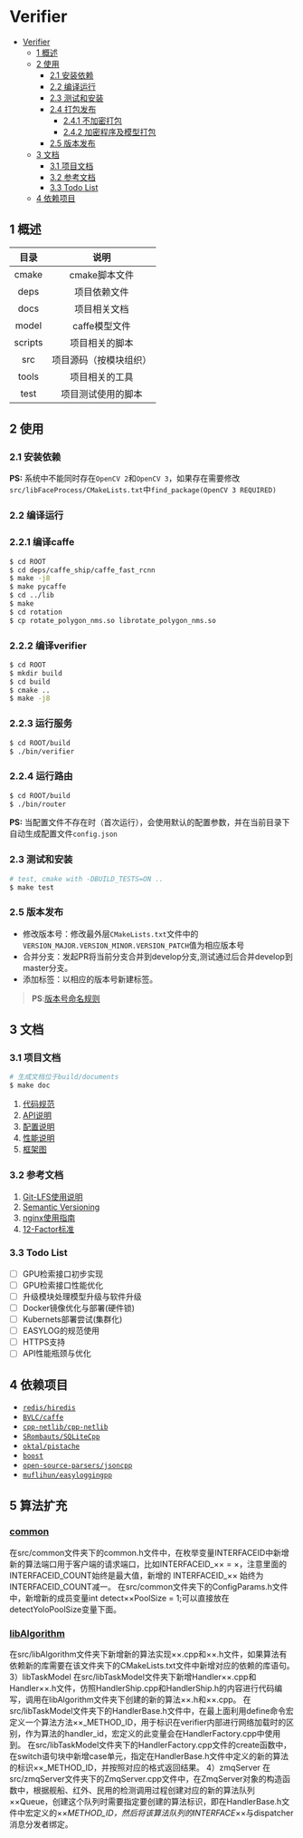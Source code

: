 # Verifier

<!-- TOC -->

- [Verifier](#verifier)
    - [1 概述](#1-概述)
    - [2 使用](#2-使用)
        - [2.1 安装依赖](#21-安装依赖)
        - [2.2 编译运行](#22-编译运行)
        - [2.3 测试和安装](#23-测试和安装)
        - [2.4 打包发布](#24-打包发布)
            - [2.4.1 不加密打包](#241-不加密打包)
            - [2.4.2 加密程序及模型打包](#242-加密程序及模型打包)
        - [2.5 版本发布](#25-版本发布)
    - [3 文档](#3-文档)
        - [3.1 项目文档](#31-项目文档)
        - [3.2 参考文档](#32-参考文档)
        - [3.3 Todo List](#33-todo-list)
    - [4 依赖项目](#4-依赖项目)

<!-- /TOC -->

## 1 概述

|目录|说明|
|:--:|:--:|
|cmake|cmake脚本文件|
|deps|项目依赖文件|
|docs|项目相关文档|
|model|caffe模型文件|
|scripts|项目相关的脚本|
|src|项目源码（按模块组织）|
|tools|项目相关的工具|
|test|项目测试使用的脚本|

## 2 使用

### 2.1 安装依赖

**PS:** 系统中不能同时存在`OpenCV 2`和`OpenCV 3`，如果存在需要修改`src/libFaceProcess/CMakeLists.txt`中`find_package(OpenCV 3 REQUIRED)`

### 2.2 编译运行

### 2.2.1 编译caffe
```bash
$ cd ROOT
$ cd deps/caffe_ship/caffe_fast_rcnn
$ make -j8
$ make pycaffe
$ cd ../lib
$ make
$ cd rotation
$ cp rotate_polygon_nms.so librotate_polygon_nms.so
```

### 2.2.2 编译verifier
```bash
$ cd ROOT
$ mkdir build
$ cd build
$ cmake ..
$ make -j8
```

### 2.2.3 运行服务
```bash
$ cd ROOT/build
$ ./bin/verifier
```

### 2.2.4 运行路由
```bash
$ cd ROOT/build
$ ./bin/router
```


**PS:** 当配置文件不存在时（首次运行），会使用默认的配置参数，并在当前目录下自动生成配置文件`config.json`

### 2.3 测试和安装

```bash
# test, cmake with -DBUILD_TESTS=ON ..
$ make test
```

### 2.5 版本发布

- 修改版本号：修改最外层`CMakeLists.txt`文件中的`VERSION_MAJOR.VERSION_MINOR.VERSION_PATCH`值为相应版本号
- 合并分支：发起PR将当前分支合并到develop分支,测试通过后合并develop到master分支。
- 添加标签：以相应的版本号新建标签。

>**PS**:[版本号命名规则](https://semver.org/)

## 3 文档

### 3.1 项目文档

```bash
# 生成文档位于build/documents
$ make doc
```

1. [代码规范](docs/Code-Style.md)
1. [API说明](docs/API.md)
1. [配置说明](docs/config.md)
1. [性能说明](docs/Performance.md)
1. [框架图](docs/Framework.vsdx)

### 3.2 参考文档

1. [Git-LFS使用说明](docs/Git-LFS-usage.md) 
1. [Semantic Versioning](https://semver.org/)
1. [nginx使用指南](docs/nginx.md)
1. [12-Factor标准](https://12factor.net/zh_cn/)

### 3.3 Todo List

- [ ] GPU检索接口初步实现
- [ ] GPU检索接口性能优化
- [ ] 升级模块处理模型升级与软件升级
- [ ] Docker镜像优化与部署(硬件锁)
- [ ] Kubernets部署尝试(集群化)
- [ ] EASYLOG的规范使用
- [ ] HTTPS支持
- [ ] API性能瓶颈与优化

## 4 依赖项目

- [`redis/hiredis`](https://github.com/redis/hiredis)
- [`BVLC/caffe`](https://github.com/BVLC/caffe)
- [`cpp-netlib/cpp-netlib`](https://github.com/cpp-netlib/cpp-netlib)
- [`SRombauts/SQLiteCpp`](https://github.com/SRombauts/SQLiteCpp)
- [`oktal/pistache`](https://github.com/oktal/pistache)
- [`boost`](http://www.boost.org/)
- [`open-source-parsers/jsoncpp`](https://github.com/open-source-parsers/jsoncpp)
- [`muflihun/easyloggingpp`](https://github.com/muflihun/easyloggingpp)

## 5 算法扩充
### [common](src/common)
在src/common文件夹下的common.h文件中，在枚举变量INTERFACEID中新增新的算法端口用于客户端的请求端口，比如INTERFACEID_×× = ×，注意里面的INTERFACEID_COUNT始终是最大值，新增的 INTERFACEID_×× 始终为INTERFACEID_COUNT减一。
在src/common文件夹下的ConfigParams.h文件中，新增新的成员变量int detect××PoolSize = 1;可以直接放在detectYoloPoolSize变量下面。
### [libAlgorithm](https://github.com/hbkooo/shipProject/tree/master/src/libAlgorithm)
在src/libAlgorithm文件夹下新增新的算法实现××.cpp和××.h文件，如果算法有依赖新的库需要在该文件夹下的CMakeLists.txt文件中新增对应的依赖的库语句。
3）libTaskModel
在src/libTaskModel文件夹下新增Handler××.cpp和Handler××.h文件，仿照HandlerShip.cpp和HandlerShip.h的内容进行代码编写，调用在libAlgorithm文件夹下创建的新的算法××.h和××.cpp。
在src/libTaskModel文件夹下的HandlerBase.h文件中，在最上面利用define命令宏定义一个算法方法××_METHOD_ID，用于标识在verifier内部进行网络加载时的区别，作为算法的handler_id，宏定义的此变量会在HandlerFactory.cpp中使用到。
在src/libTaskModel文件夹下的HandlerFactory.cpp文件的create函数中，在switch语句块中新增case单元，指定在HandlerBase.h文件中定义的新的算法的标识××_METHOD_ID，并按照对应的格式返回结果。
4）zmqServer
在src/zmqServer文件夹下的ZmqServer.cpp文件中，在ZmqServer对象的构造函数中，根据舰船、红外、民用的检测调用过程创建对应的新的算法队列××Queue，创建这个队列时需要指定要创建的算法标识，即在HandlerBase.h文件中宏定义的××_METHOD_ID，然后将该算法队列的INTERFACE_××与dispatcher消息分发者绑定。




